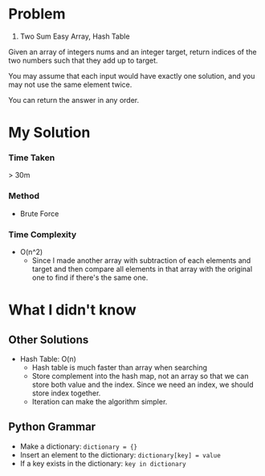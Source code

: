 # Problem

1. Two Sum
   Easy
   Array, Hash Table

Given an array of integers nums and an integer target, return indices of the two numbers such that they add up to target.

You may assume that each input would have exactly one solution, and you may not use the same element twice.

You can return the answer in any order.

# My Solution

### Time Taken

\> 30m

### Method

- Brute Force

### Time Complexity

- O(n^2)
  - Since I made another array with subtraction of each elements and target and then compare all elements in that array with the original one to find if there's the same one.

# What I didn't know

## Other Solutions

- Hash Table: O(n)
  - Hash table is much faster than array when searching
  - Store complement into the hash map, not an array so that we can store both value and the index. Since we need an index, we should store index together.
  - Iteration can make the algorithm simpler.

## Python Grammar

- Make a dictionary: `dictionary = {}`
- Insert an element to the dictionary: `dictionary[key] = value`
- If a key exists in the dictionary: `key in dictionary`
